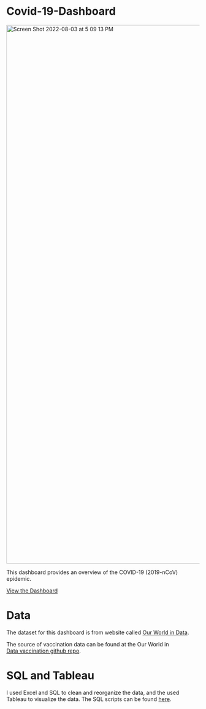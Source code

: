 # Covid-19-Dashboard

<img width="1405" alt="Screen Shot 2022-08-03 at 5 09 13 PM" src="https://user-images.githubusercontent.com/109259282/182712243-d6ba917b-093a-4551-9379-cd0cbd6cf6f6.png">

This dashboard provides an overview of the COVID-19 (2019-nCoV) epidemic.

[View the Dashboard](https://public.tableau.com/shared/J4D3KC8YJ?:display_count=n&:origin=viz_share_link)

# Data

The dataset for this dashboard is from website called [Our World in Data](https://ourworldindata.org/covid-deaths). 

The source of vaccination data can be found at the Our World in [Data vaccination github repo](https://github.com/owid/covid-19-data/tree/master/public/data/vaccinations).


# SQL and Tableau

I used Excel and SQL to clean and reorganize the data, and the used Tableau to visualize the data. The SQL scripts can be found [here](https://github.com/BinkeWang123/Covid-19-Dashboard/blob/main/Covid-19%20Dashboard%20Scripts).




